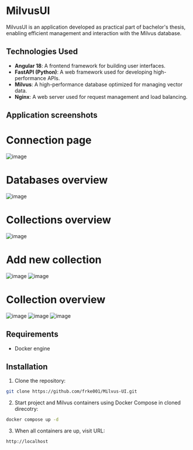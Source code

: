 # MilvusUI

MilvusUI is an application developed as practical part of bachelor's thesis, enabling efficient management and interaction with the Milvus database.

## Technologies Used

- **Angular 18**: A frontend framework for building user interfaces.
- **FastAPI (Python)**: A web framework used for developing high-performance APIs.
- **Milvus**: A high-performance database optimized for managing vector data.
- **Nginx**: A web server used for request management and load balancing.

## Application screenshots

# Connection page
![image](https://github.com/user-attachments/assets/1d98c3d9-110f-4310-ab85-8204cbc58539)

# Databases overview
![image](https://github.com/user-attachments/assets/7a0beb67-d773-4faa-af14-a2e8a3409c2b)

# Collections overview
![image](https://github.com/user-attachments/assets/9233b22f-f294-46db-a04c-af84a92cb65a)

# Add new collection
![image](https://github.com/user-attachments/assets/49e7e3a1-939c-4516-b345-b31e91b4e3d1)
![image](https://github.com/user-attachments/assets/428179fb-530b-484c-bf2a-eaf6a8cee382)

# Collection overview
![image](https://github.com/user-attachments/assets/7c4d3224-0ab4-45d1-ae87-67fc689d5c76)
![image](https://github.com/user-attachments/assets/51ca806a-4f32-4986-8b06-22f6eb769324)
![image](https://github.com/user-attachments/assets/0cc9c106-37e1-4e7c-b2f0-906614566768)

## Requirements

- Docker engine

## Installation

1. Clone the repository:

 ```bash
git clone https://github.com/frke001/Milvus-UI.git
```

2. Start project and Milvus containers using Docker Compose in cloned direcotry:

 ```bash
docker compose up -d
```

3. When all containers are up, visit URL:

 ```bash
http://localhost
```
